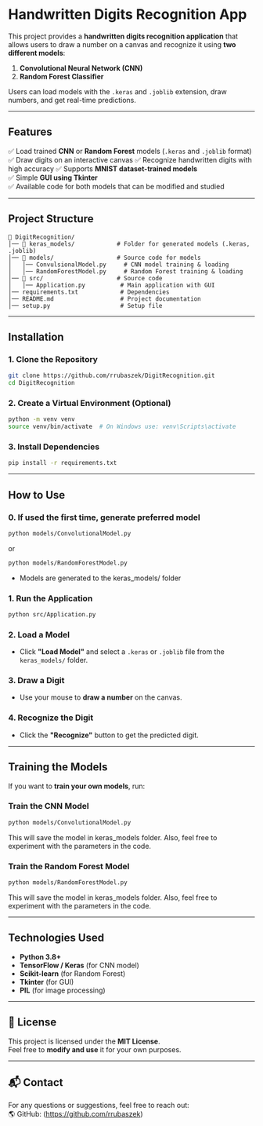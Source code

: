 # Handwritten Digits Recognition App

This project provides a **handwritten digits recognition application** that allows users to draw a number on a canvas and recognize it using **two different models**:
1. **Convolutional Neural Network (CNN)**
2. **Random Forest Classifier**

Users can load models with the `.keras` and `.joblib` extension, draw numbers, and get real-time predictions.

---

## Features

✅ Load trained **CNN** or **Random Forest** models (`.keras` and `.joblib` format)
✅ Draw digits on an interactive canvas 
✅ Recognize handwritten digits with high accuracy
✅ Supports **MNIST dataset-trained models**  
✅ Simple **GUI using Tkinter**  
✅ Available code for both models that can be modified and studied 

---

## Project Structure

```
📁 DigitRecognition/
│── 📁 keras_models/            # Folder for generated models (.keras, .joblib)
│── 📁 models/                  # Source code for models 
│   │── ConvulsionalModel.py     # CNN model training & loading
│   │── RandomForestModel.py     # Random Forest training & loading
│── 📁 src/                     # Source code
│   │── Application.py          # Main application with GUI
│── requirements.txt            # Dependencies
│── README.md                   # Project documentation
│── setup.py                    # Setup file
```

---

## Installation

### **1. Clone the Repository**
```bash
git clone https://github.com/rrubaszek/DigitRecognition.git
cd DigitRecognition
```

### **2. Create a Virtual Environment (Optional)**
```bash
python -m venv venv
source venv/bin/activate  # On Windows use: venv\Scripts\activate
```

### **3. Install Dependencies**
```bash
pip install -r requirements.txt
```

---

## How to Use

### **0. If used the first time, generate preferred model**
```bash
python models/ConvolutionalModel.py
```
or
```bash
python models/RandomForestModel.py
```
- Models are generated to the keras_models/ folder

### **1. Run the Application**
```bash
python src/Application.py
```

### **2. Load a Model**
- Click **"Load Model"** and select a `.keras` or `.joblib` file from the `keras_models/` folder.

### **3. Draw a Digit**
- Use your mouse to **draw a number** on the canvas.

### **4. Recognize the Digit**
- Click the **"Recognize"** button to get the predicted digit.

---

## Training the Models

If you want to **train your own models**, run:

### **Train the CNN Model**
```bash
python models/ConvolutionalModel.py
```
This will save the model in keras_models folder. Also, feel free to experiment with the parameters in the code.


### **Train the Random Forest Model**
```bash
python models/RandomForestModel.py
```
This will save the model in keras_models folder. Also, feel free to experiment with the parameters in the code.

---

## Technologies Used

- **Python 3.8+**
- **TensorFlow / Keras** (for CNN model)
- **Scikit-learn** (for Random Forest)
- **Tkinter** (for GUI)
- **PIL** (for image processing)

---

## 📜 License

This project is licensed under the **MIT License**.  
Feel free to **modify and use** it for your own purposes.

---

## 📬 Contact

For any questions or suggestions, feel free to reach out:  
🌎 GitHub: (https://github.com/rrubaszek)  
